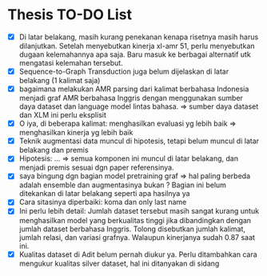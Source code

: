 # Thesis TO-DO List

- [x] Di latar belakang, masih kurang penekanan kenapa risetnya masih harus dilanjutkan. Setelah menyebutkan kinerja xl-amr 51, perlu menyebutkan dugaan kelemahannya apa saja. Baru masuk ke berbagai alternatif utk mengatasi kelemahan tersebut.
- [x] Sequence-to-Graph Transduction juga belum dijelaskan di latar belakang (1 kalimat saja)
- [x] bagaimana melakukan AMR parsing dari kalimat berbahasa Indonesia menjadi graf AMR berbahasa Inggris dengan menggunakan sumber daya dataset dan language model lintas bahasa. => sumber daya dataset dan XLM ini perlu eksplisit
- [x] O iya, di beberapa kalimat: menghasilkan evaluasi yg lebih baik => menghasilkan kinerja yg lebih baik
- [x] Teknik augmentasi data muncul di hipotesis, tetapi belum muncul di latar belakang dan premis
- [x] Hipotesis: ... => semua komponen ini muncul di latar belakang, dan menjadi premis sesuai dgn paper referensinya.
- [x] saya bingung dgn bagian model pretraining graf => hal paling berbeda adalah ensemble dan augmentasinya bukan ? Bagian ini belum ditekankan di latar belakang seperti apa hasilnya ya
- [x] Cara sitasinya diperbaiki: koma dan only last name
- [x] Ini perlu lebih detail: Jumlah dataset tersebut masih sangat kurang untuk menghasilkan model yang berkualitas tinggi jika dibandingkan dengan jumlah dataset berbahasa Inggris. Tolong disebutkan jumlah kalimat, jumlah relasi, dan variasi grafnya. Walaupun kinerjanya sudah 0.87 saat ini.
- [x] Kualitas dataset di Adit belum pernah diukur ya. Perlu ditambahkan cara mengukur kualitas silver dataset, hal ini ditanyakan di sidang
